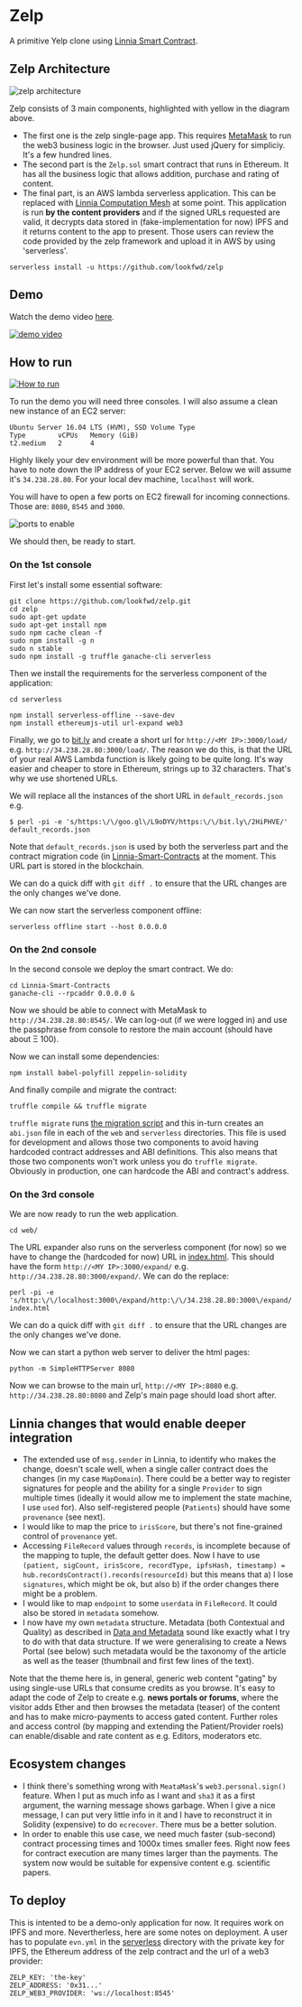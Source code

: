 # Zelp

A primitive Yelp clone using [Linnia Smart Contract](https://github.com/ConsenSys/Linnia-Smart-Contracts/issues/18).


## Zelp Architecture

![zelp architecture](images/zelp.png)

Zelp consists of 3 main components, highlighted with yellow in the diagram above.

* The first one is the zelp single-page app. This requires [MetaMask](https://metamask.io/) to run the web3 business logic in the browser. Just used jQuery for simpliciy. It's a few hundred lines.
* The second part is the `Zelp.sol` smart contract that runs in Ethereum. It has all the business logic that allows addition, purchase and rating of content.
* The final part, is an AWS lambda serverless application. This can be replaced with [Linnia Computation Mesh](https://github.com/ConsenSys/linnia-resources/blob/master/Technical-Whitepaper.md#7-data-computation) at some point. This application is run **by the content providers** and if the signed URLs requested are valid, it decrypts data stored in (fake-implementation for now) IPFS and it returns content to the app to present. Those users can review the code provided by the zelp framework and upload it in AWS by using 'serverless'.

```
serverless install -u https://github.com/lookfwd/zelp
```

## Demo

Watch the demo video [here](https://www.youtube.com/watch?v=HCEWzzKAGSY).

[![demo video](images/play.png)](https://www.youtube.com/watch?v=HCEWzzKAGSY)

## How to run

[![How to run](images/how-to-run.png)](https://www.youtube.com/watch?v=f6seFW19eU4)

To run the demo you will need three consoles. I will also assume a clean new instance of an EC2 server:

```
Ubuntu Server 16.04 LTS (HVM), SSD Volume Type
Type        vCPUs   Memory (GiB)
t2.medium   2       4
```

Highly likely your dev environment will be more powerful than that. You have to note down the IP address of your EC2 server. Below we will assume it's `34.238.28.80`. For your local dev machine, `localhost` will work.

You will have to open a few ports on EC2 firewall for incoming connections. Those are: `8080`, `8545` and `3000`.

![ports to enable](images/ports-to-enable.png)

We should then, be ready to start.

### On the 1st console

First let's install some essential software:

```
git clone https://github.com/lookfwd/zelp.git
cd zelp
sudo apt-get update
sudo apt-get install npm
sudo npm cache clean -f
sudo npm install -g n
sudo n stable
sudo npm install -g truffle ganache-cli serverless
```

Then we install the requirements for the serverless component of the application:

```
cd serverless

npm install serverless-offline --save-dev
npm install ethereumjs-util url-expand web3
```

Finally, we go to [bit.ly](https://bitly.com/) and create a short url for `http://<MY IP>:3000/load/` e.g. `http://34.238.28.80:3000/load/`. The reason we do this, is that the URL of your real AWS Lambda function is likely going to be quite long. It's way easier and cheaper to store in Ethereum, strings up to 32 characters. That's why we use shortened URLs.

We will replace all the instances of the short URL in `default_records.json` e.g.

```
$ perl -pi -e 's/https:\/\/goo.gl\/L9oDYV/https:\/\/bit.ly\/2HiPHVE/' default_records.json
```

Note that `default_records.json` is used by both the serverless part and the contract migration code (in [Linnia-Smart-Contracts](Linnia-Smart-Contracts/migrations/2_deploy_contracts.js) at the moment. This URL part is stored in the blockchain.

We can do a quick diff with `git diff .` to ensure that the URL changes are the only changes we've done.

We can now start the serverless component offline:

```
serverless offline start --host 0.0.0.0
```

### On the 2nd console

In the second console we deploy the smart contract. We do:

```
cd Linnia-Smart-Contracts
ganache-cli --rpcaddr 0.0.0.0 &
```

Now we should be able to connect with MetaMask to `http://34.238.28.80:8545/`. We can log-out (if we were logged in) and use the passphrase from console to restore the main account (should have about Ξ 100).

Now we can install some dependencies:

```
npm install babel-polyfill zeppelin-solidity
```

And finally compile and migrate the contract:

```
truffle compile && truffle migrate
```

`truffle migrate` runs [the migration script](Linnia-Smart-Contracts/migrations/2_deploy_contracts.js) and this in-turn creates an `abi.json` file in each of the `web` and `serverless` directories. This file is used for development and allows those two components to avoid having hardcoded contract addresses and ABI definitions. This also means that those two components won't work unless you do `truffle migrate`. Obviously in production, one can hardcode the ABI and contract's address.

### On the 3rd console

We are now ready to run the web application.

```
cd web/
```

The URL expander also runs on the serverless component (for now) so we have to change the (hardcoded for now) URL in [index.html](web/index.html). This should have the form `http://<MY IP>:3000/expand/` e.g. `http://34.238.28.80:3000/expand/`. We can do the replace:

```
perl -pi -e 's/http:\/\/localhost:3000\/expand/http:\/\/34.238.28.80:3000\/expand/' index.html
```

We can do a quick diff with `git diff .` to ensure that the URL changes are the only changes we've done.

Now we can start a python web server to deliver the html pages: 

```
python -m SimpleHTTPServer 8080
```

Now we can browse to the main url, `http://<MY IP>:8080` e.g. `http://34.238.28.80:8080` and Zelp's main page should load short after.


## Linnia changes that would enable deeper integration

* The extended use of `msg.sender` in Linnia, to identify who makes the change, doesn't scale well, when a single caller contract does the changes (in my case `MapDomain`). There could be a better way to register signatures for people and the ability for a single `Provider` to sign multiple times (ideally it would allow me to implement the state machine, I use `used` for). Also self-registered people (`Patients`) should have some `provenance` (see next).
* I would like to map the price to `irisScore`, but there's not fine-grained control of `provenance` yet.
* Accessing `FileRecord` values through `records`, is incomplete because of the mapping to tuple, the default getter does. Now I have to use `(patient, sigCount, irisScore, recordType, ipfsHash, timestamp) = hub.recordsContract().records(resourceId)` but this means that a) I lose `signatures`, which might be ok, but also b) if the order changes there might be a problem.
* I would like to map `endpoint` to some `userdata` in `FileRecord`. It could also be stored in `metadata` somehow.
* I now have my own `metadata` structure. Metadata (both Contextual and Quality) as described in [Data and Metadata](https://github.com/ConsenSys/linnia-resources/blob/master/Technical-Whitepaper.md#5-data-and-metadata) sound like exactly what I try to do with that data structure. If we were generalising to create a News Portal (see below) such metadata would be the taxonomy of the article as well as the teaser (thumbnail and first few lines of the text).

Note that the theme here is, in general, generic web content "gating" by using single-use URLs that consume credits as you browse. It's easy to adapt the code of Zelp to create e.g. **news portals or forums**, where the visitor adds Ether and then browses the metadata (teaser) of the content and has to make micro-payments to access gated content. Further roles and access control (by mapping and extending the Patient/Provider roels) can enable/disable and rate content as e.g. Editors, moderators etc.

## Ecosystem changes

* I think there's something wrong with `MeataMask`'s `web3.personal.sign()` feature. When I put as much info as I want and `sha3` it as a first argument, the warning message shows garbage. When I give a nice message, I can put very little info in it and I have to reconstruct it in Solidity (expensive) to do `ecrecover`. There mus be a better solution.
* In order to enable this use case, we need much faster (sub-second) contract processing times and 1000x times smaller fees. Right now fees for contract execution are many times larger than the payments. The system now would be suitable for expensive content e.g. scientific papers.

## To deploy

This is intented to be a demo-only application for now. It requires work on IPFS and more. Nevertherless, here are some notes on deployment. A user has to populate `evn.yml` in the [serverless](serverless) directory with the private key for IPFS, the Ethereum address of the zelp contract and the url of a web3 provider:

```
ZELP_KEY: 'the-key'
ZELP_ADDRESS: '0x31...'
ZELP_WEB3_PROVIDER: 'ws://localhost:8545'
```
